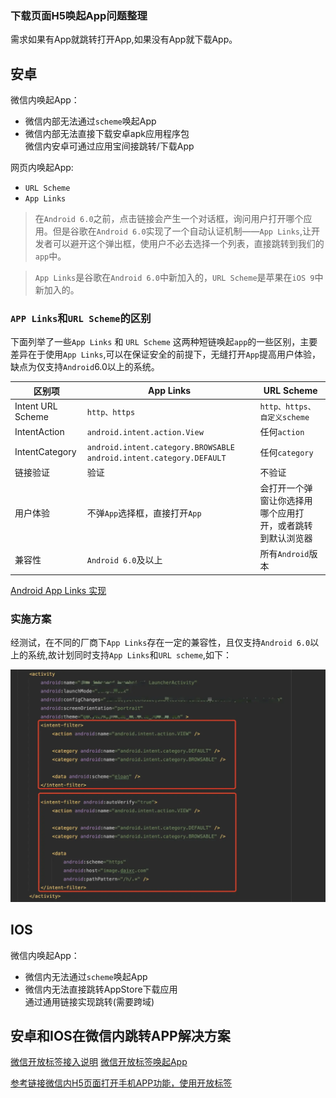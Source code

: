 ### 下载页面H5唤起App问题整理
需求如果有App就跳转打开App,如果没有App就下载App。

## 安卓   
微信内唤起App：
+ 微信内部无法通过`scheme`唤起App
+ 微信内部无法直接下载安卓apk应用程序包  
微信内安卓可通过应用宝间接跳转/下载App

网页内唤起App:
+ `URL Scheme`  
+ `App Links`  

> 在`Android 6.0`之前，点击链接会产生一个对话框，询问用户打开哪个应用。但是谷歌在`Android 6.0`实现了一个自动认证机制——`App Links`,让开发者可以避开这个弹出框，使用户不必去选择一个列表，直接跳转到我们的`app`中。   

> `App Links`是谷歌在`Android 6.0`中新加入的，`URL Scheme`是苹果在`iOS 9`中新加入的。  

### `APP Links`和`URL Scheme`的区别   
下面列举了一些`App Links` 和 `URL Scheme` 这两种短链唤起`app`的一些区别，主要差异在于使用`App Links`,可以在保证安全的前提下，无缝打开`App`提高用户体验，缺点为仅支持`Android`6.0以上的系统。   

| 区别项            | App Links                                                           | URL Scheme                                                 |
| ----------------- | ------------------------------------------------------------------- | ---------------------------------------------------------- |
| Intent URL Scheme | `http、https`                                                       | `http、https、自定义scheme`                                |
| IntentAction      | `android.intent.action.View`                                        | 任何`action`                                               |
| IntentCategory    | `android.intent.category.BROWSABLE android.intent.category.DEFAULT` | 任何`category`                                             |
| 链接验证          | 验证                                                                | 不验证                                                     |
| 用户体验          | 不弹`App`选择框，直接打开`App`                                      | 会打开一个弹窗让你选择用哪个应用打开，或者跳转到默认浏览器 |
| 兼容性            | `Android 6.0`及以上                                                 | 所有`Android`版本                                          |

[Android App Links 实现](https://www.jianshu.com/p/46711d72ecef)  

### 实施方案  
经测试，在不同的厂商下`App Links`存在一定的兼容性，且仅支持`Android 6.0`以上的系统,故计划同时支持`App Links`和`URL scheme`,如下：    

![alt text](./img/App%20Links%20And%20URL%20scheme.png)  



## IOS 
微信内唤起App：
+ 微信内无法通过`scheme`唤起App  
+ 微信内无法直接跳转AppStore下载应用  
通过通用链接实现跳转(需要跨域)


## 安卓和IOS在微信内跳转APP解决方案  
[微信开放标签接入说明](https://developers.weixin.qq.com/doc/offiaccount/OA_Web_Apps/Wechat_Open_Tag.html#22)
[微信开放标签唤起App](https://developers.weixin.qq.com/doc/offiaccount/OA_Web_Apps/Wechat_Open_Tag.html#22)  

[参考链接微信内H5页面打开手机APP功能，使用开放标签](https://juejin.cn/post/7093372515564650504)  



